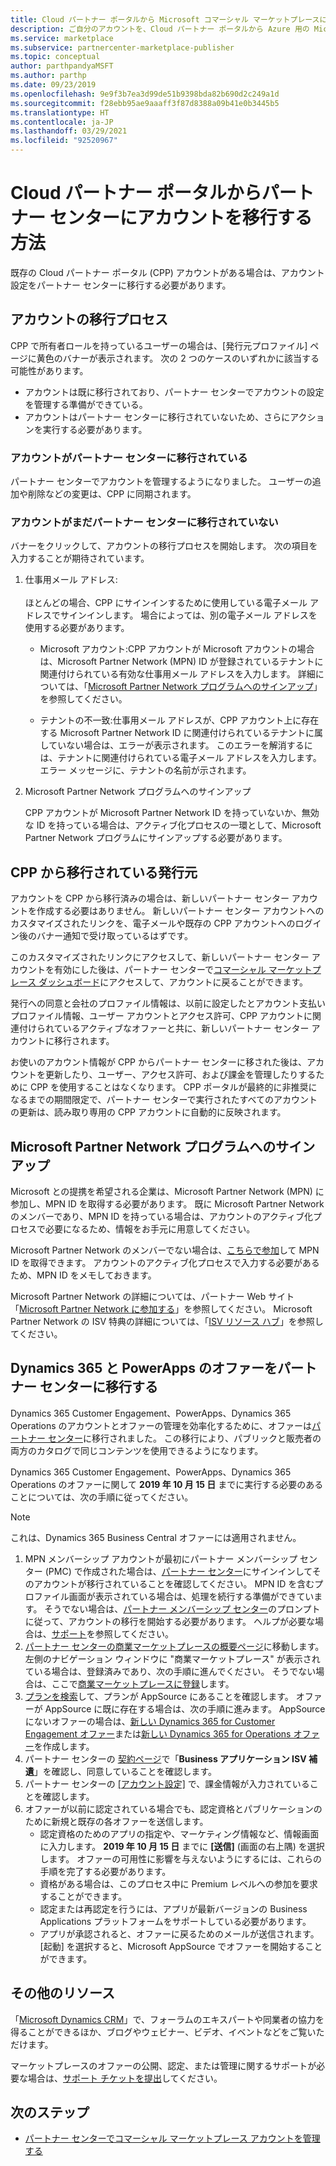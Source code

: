 ```yaml
---
title: Cloud パートナー ポータルから Microsoft コマーシャル マーケットプレースにアカウントを移行する
description: ご自分のアカウントを、Cloud パートナー ポータルから Azure 用の Microsoft コマーシャル マーケットプレースのパートナー センターに移行する方法について説明します
ms.service: marketplace
ms.subservice: partnercenter-marketplace-publisher
ms.topic: conceptual
author: parthpandyaMSFT
ms.author: parthp
ms.date: 09/23/2019
ms.openlocfilehash: 9e9f3b7ea3d99de51b9398bda82b690d2c249a1d
ms.sourcegitcommit: f28ebb95ae9aaaff3f87d8388a09b41e0b3445b5
ms.translationtype: HT
ms.contentlocale: ja-JP
ms.lasthandoff: 03/29/2021
ms.locfileid: "92520967"
---
```

# <a name="how-to-migrate-your-account-from-cloud-partner-portal-to-partner-center"></a>Cloud パートナー ポータルからパートナー センターにアカウントを移行する方法

既存の Cloud パートナー ポータル (CPP) アカウントがある場合は、アカウント設定をパートナー センターに移行する必要があります。

## <a name="account-migration-process"></a>アカウントの移行プロセス

CPP で所有者ロールを持っているユーザーの場合は、[発行元プロファイル] ページに黄色のバナーが表示されます。 次の 2 つのケースのいずれかに該当する可能性があります。

- アカウントは既に移行されており、パートナー センターでアカウントの設定を管理する準備ができている。
- アカウントはパートナー センターに移行されていないため、さらにアクションを実行する必要があります。

### <a name="your-account-has-been-migrated-to-partner-center"></a>アカウントがパートナー センターに移行されている

パートナー センターでアカウントを管理するようになりました。 ユーザーの追加や削除などの変更は、CPP に同期されます。

### <a name="you-have-not-yet-migrated-your-account-to-partner-center"></a>アカウントがまだパートナー センターに移行されていない

バナーをクリックして、アカウントの移行プロセスを開始します。 次の項目を入力することが期待されています。

1. 仕事用メール アドレス: <br> <br> ほとんどの場合、CPP にサインインするために使用している電子メール アドレスでサインインします。 場合によっては、別の電子メール アドレスを使用する必要があります。

    * Microsoft アカウント:CPP アカウントが Microsoft アカウントの場合は、Microsoft Partner Network (MPN) ID が登録されているテナントに関連付けられている有効な仕事用メール アドレスを入力します。 詳細については、「[Microsoft Partner Network プログラムへのサインアップ](#sign-up-for-microsoft-partner-network-program)」を参照してください。

    * テナントの不一致:仕事用メール アドレスが、CPP アカウント上に存在する Microsoft Partner Network ID に関連付けられているテナントに属していない場合は、エラーが表示されます。 このエラーを解消するには、テナントに関連付けられている電子メール アドレスを入力します。 エラー メッセージに、テナントの名前が示されます。

2. Microsoft Partner Network プログラムへのサインアップ

    CPP アカウントが Microsoft Partner Network ID を持っていないか、無効な ID を持っている場合は、アクティブ化プロセスの一環として、Microsoft Partner Network プログラムにサインアップする必要があります。

## <a name="publishers-moving-from-cpp"></a>CPP から移行されている発行元

アカウントを CPP から移行済みの場合は、新しいパートナー センター アカウントを作成する必要はありません。 新しいパートナー センター アカウントへのカスタマイズされたリンクを、電子メールや既存の CPP アカウントへのログイン後のバナー通知で受け取っているはずです。

このカスタマイズされたリンクにアクセスして、新しいパートナー センター アカウントを有効にした後は、パートナー センターで[コマーシャル マーケットプレース ダッシュボード](https://partner.microsoft.com/dashboard/commercial-marketplace/overview)にアクセスして、アカウントに戻ることができます。

発行への同意と会社のプロファイル情報は、以前に設定したとアカウント支払いプロファイル情報、ユーザー アカウントとアクセス許可、CPP アカウントに関連付けられているアクティブなオファーと共に、新しいパートナー センター アカウントに移行されます。

お使いのアカウント情報が CPP からパートナー センターに移された後は、アカウントを更新したり、ユーザー、アクセス許可、および課金を管理したりするために CPP を使用することはなくなります。 CPP ポータルが最終的に非推奨になるまでの期間限定で、パートナー センターで実行されたすべてのアカウントの更新は、読み取り専用の CPP アカウントに自動的に反映されます。

## <a name="sign-up-for-microsoft-partner-network-program"></a>Microsoft Partner Network プログラムへのサインアップ

Microsoft との提携を希望される企業は、Microsoft Partner Network (MPN) に参加し、MPN ID を取得する必要があります。 既に Microsoft Partner Network のメンバーであり、MPN ID を持っている場合は、アカウントのアクティブ化プロセスで必要になるため、情報をお手元に用意してください。  

Microsoft Partner Network のメンバーでない場合は、[こちらで参加](https://signup.microsoft.com/signup?sku=StoreForBusinessIW&origin=partnerdashboard&culture=en-us&ru=https://partner.microsoft.com/dashboard/account/v3/xpu/onboard?ru=/dashboard/account/v3/enrollment/companyprofile/basicpartnernetwork/new)して MPN ID を取得できます。 アカウントのアクティブ化プロセスで入力する必要があるため、MPN ID をメモしておきます。

Microsoft Partner Network の詳細については、パートナー Web サイト「[Microsoft Partner Network に参加する](https://partner.microsoft.com/membership)」を参照してください。 Microsoft Partner Network の ISV 特典の詳細については、「[ISV リソース ハブ](https://partner.microsoft.com/isv-resource-hub)」を参照してください。  

## <a name="move-dynamics-365-and-powerapps-offers-to-partner-center"></a>Dynamics 365 と PowerApps のオファーをパートナー センターに移行する

Dynamics 365 Customer Engagement、PowerApps、Dynamics 365 Operations のアカウントとオファーの管理を効率化するために、オファーは[パートナー センター](https://partner.microsoft.com/)に移行されました。 この移行により、パブリックと販売者の両方のカタログで同じコンテンツを使用できるようになります。

Dynamics 365 Customer Engagement、PowerApps、Dynamics 365 Operations のオファーに関して **2019 年 10 月 15 日** までに実行する必要のあることについては、次の手順に従ってください。

> [!NOTE]
> これは、Dynamics 365 Business Central オファーには適用されません。  

1. MPN メンバーシップ アカウントが最初にパートナー メンバーシップ センター (PMC) で作成された場合は、[パートナー センター](https://partner.microsoft.com/pcv/accountsettings/connectedpartnerprofile)にサインインしてそのアカウントが移行されていることを確認してください。 MPN ID を含むプロファイル画面が表示されている場合は、処理を続行する準備ができています。 そうでない場合は、[パートナー メンバーシップ センター](https://partners.microsoft.com/partnerprogram/Welcome.aspx)のプロンプトに従って、アカウントの移行を開始する必要があります。 ヘルプが必要な場合は、[サポート](https://partner.microsoft.com/support?issueid=100-0077)を参照してください。
2. [パートナー センターの商業マーケットプレースの概要ページ](https://partner.microsoft.com/dashboard/commercial-marketplace/overview)に移動します。 左側のナビゲーション ウィンドウに "商業マーケットプレース" が表示されている場合は、登録済みであり、次の手順に進んでください。 そうでない場合は、ここで[商業マーケットプレースに登録](https://partner.microsoft.com/dashboard/account/v3/enrollment/introduction/partnership)します。
3. [プランを検索](https://appsource.microsoft.com/)して、プランが AppSource にあることを確認します。 オファーが AppSource に既に存在する場合は、次の手順に進みます。 AppSource にないオファーの場合は、[新しい Dynamics 365 for Customer Engagement オファー](create-new-customer-engagement-offer.md)または[新しい Dynamics 365 for Operations オファー](create-new-operations-offer.md)を作成します。
4. パートナー センターの [契約ページ](https://partner.microsoft.com/dashboard/account/agreements)で「**Business アプリケーション ISV 補遺**」を確認し、同意していることを確認します。
5. パートナー センターの [[アカウント設定]](https://partner.microsoft.com/dashboard/account/v3/accountsettings/billingprofile) で、課金情報が入力されていることを確認します。
6. オファーが以前に認定されている場合でも、認定資格とパブリケーションのために新規と既存の各オファーを送信します。
    * 認定資格のためのアプリの指定や、マーケティング情報など、情報画面に入力します。 **2019 年 10 月 15 日** までに **[送信]** (画面の右上隅) を選択します。 オファーの可用性に影響を与えないようにするには、これらの手順を完了する必要があります。
    * 資格がある場合は、このプロセス中に Premium レベルへの参加を要求することができます。
    * 認定または再認定を行うには、アプリが最新バージョンの Business Applications プラットフォームをサポートしている必要があります。
    * アプリが承認されると、オファーに戻るためのメールが送信されます。[起動] を選択すると、Microsoft AppSource でオファーを開始することができます。

## <a name="additional-resources"></a>その他のリソース

「[Microsoft Dynamics CRM](https://community.dynamics.com/crm?wa=wsignin1.0)」で、フォーラムのエキスパートや同業者の協力を得ることができるほか、ブログやウェビナー、ビデオ、イベントなどをご覧いただけます。

マーケットプレースのオファーの公開、認定、または管理に関するサポートが必要な場合は、[サポート チケットを提出](https://aka.ms/MarketplacePublisherSupport)してください。

## <a name="next-step"></a>次のステップ

- [パートナー センターでコマーシャル マーケットプレース アカウントを管理する](./manage-account.md)
